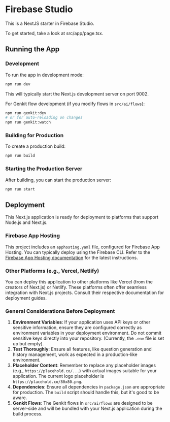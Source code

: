 # Firebase Studio

This is a NextJS starter in Firebase Studio.

To get started, take a look at src/app/page.tsx.

## Running the App

### Development

To run the app in development mode:

```bash
npm run dev
```

This will typically start the Next.js development server on port 9002.

For Genkit flow development (if you modify flows in `src/ai/flows`):
```bash
npm run genkit:dev
# or for auto-reloading on changes
npm run genkit:watch
```

### Building for Production

To create a production build:

```bash
npm run build
```

### Starting the Production Server

After building, you can start the production server:

```bash
npm run start
```

## Deployment

This Next.js application is ready for deployment to platforms that support Node.js and Next.js.

### Firebase App Hosting
This project includes an `apphosting.yaml` file, configured for Firebase App Hosting. You can typically deploy using the Firebase CLI. Refer to the [Firebase App Hosting documentation](https://firebase.google.com/docs/app-hosting) for the latest instructions.

### Other Platforms (e.g., Vercel, Netlify)
You can deploy this application to other platforms like Vercel (from the creators of Next.js) or Netlify. These platforms often offer seamless integration with Next.js projects. Consult their respective documentation for deployment guides.

### General Considerations Before Deployment
1.  **Environment Variables**: If your application uses API keys or other sensitive information, ensure they are configured correctly as environment variables in your deployment environment. Do not commit sensitive keys directly into your repository. (Currently, the `.env` file is set up but empty).
2.  **Test Thoroughly**: Ensure all features, like question generation and history management, work as expected in a production-like environment.
3.  **Placeholder Content**: Remember to replace any placeholder images (e.g., `https://placehold.co/...`) with actual images suitable for your application. The current logo placeholder is `https://placehold.co/80x80.png`.
4.  **Dependencies**: Ensure all dependencies in `package.json` are appropriate for production. The `build` script should handle this, but it's good to be aware.
5.  **Genkit Flows**: The Genkit flows in `src/ai/flows` are designed to be server-side and will be bundled with your Next.js application during the build process.

